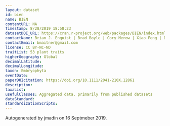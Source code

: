 ```yaml
---
layout: dataset
id: bien
name: BIEN
contentURL: NA
Timestamp: 8/28/2019 18:58:23
datasetDOI_URL: https://cran.r-project.org/web/packages/BIEN/index.html
contactName: Brian J. Enquist | Brad Boyle | Cory Merow | Xiao Feng | Dan Park |Brian S. Maitner | BIEN working group
contactEmail: bmaitner@gmail.com
license: CC BY-NC-ND
traitList: 53 plant traits
higherGeography: Global
decimalLatitude: 
decimalLongitude: 
taxon: Embryophyta
eventDate: 
paperDOIcitation: https://doi.org/10.1111/2041-210X.12861
description: 
taxaList: 
usefulClasses: Aggregated data, primarily from published datasets
dataStandard: 
standardizationScripts: 
---
```


Autogenerated by jmadin on 16 Septmeber 2019.
